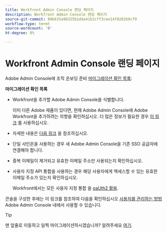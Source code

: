 ```yaml
---
title: Workfront Admin Console 랜딩 페이지
description: Workfront Admin Console 랜딩 페이지
source-git-commit: 80b615a98325b1dda41b2cff3cee14f8282b9cf9
workflow-type: tm+mt
source-wordcount: '0'
ht-degree: 0%

---
```


# Workfront Admin Console 랜딩 페이지

Adobe Admin Console에 조직 온보딩 준비 [마이그레이션 확인 목록](https://experienceleague.adobe.com/docs/workfront/using/administration-and-setup/admin-in-admin-console/prep-for-admin-console.html):

**마이그레이션 확인 목록**

* Workfront을 추가할 Adobe Admin Console을 식별합니다.

   이미 다른 Adobe 제품이 있다면, 현재 Adobe Admin Console에 Adobe Workfront을 추가하려는 의향을 확인하십시오. 더 많은 정보가 필요한 경우 [이 링크](https://helpx.adobe.com/enterprise/using/admin-console.html) 를 사용하십시오.

* 자세한 내용은 [다음 링크](https://helpx.adobe.com/enterprise/using/deployment-planning.html) 을 참조하십시오.
* 단일 사인온을 사용하는 경우 새 Adobe Admin Console을 기존 SSO 공급자에 연결해야 합니다.
* 중복 이메일이 제거되고 유효한 이메일 주소만 사용되는지 확인하십시오.
* 사용자 지정 API 통합을 사용하는 경우 해당 사용자에게 액세스할 수 있는 유효한 이메일 주소가 있는지 확인하십시오.

   Workfront에서는 모든 사용자 지정 통합 을 [oaUth2 활용](https://experienceleague.adobe.com/docs/workfront/using/administration-and-setup/configure-integrations/create-oauth-application.html).

콘솔을 구성한 후에는 이 링크를 참조하여 다음을 확인하십시오 [사용자를 관리하는 방법](https://experienceleague.adobe.com/docs/workfront/using/administration-and-setup/add-users/create-manage-users/admin-console.html) Adobe Admin Console 내에서 사용할 수 있습니다.

>[!TIP]
>
>맨 앞줄로 이동하고 일찍 마이그레이션하시겠습니까? 알려주세요 [여기](https://workfront.az1.qualtrics.com/jfe/form/SV_9T5LuHf05JUOPAi).

